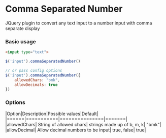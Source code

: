 # Comma Separated Number
JQuery plugin to convert any text input to a number input with comma separate display

### Basic usage
```html
<input type="text">
```
```javascript
$('input').commaSeparatedNumber()

// or pass config options
$('input').commaSeparatedNumber({
	allowedChars: "bmk",
	allowDecimals: true
})
```
### Options

|Option|Description|Possible values|Default|                   
|======|===========|===============|=======|                    
|allowedChars| String of allowed chars| strings made up of b, m, k| "bmk"|              
|allowDecimal| Allow decimal numbers to be input| true, false| true|          
